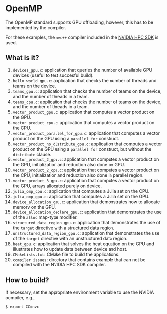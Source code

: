 # OpenMP

The OpenMP standard supports GPU offloading, however, this has
to be implemented by the compiler.

For these examples, the `nvc++` compiler included in the [NVIDIA
HPC SDK](https://developer.nvidia.com/hpc-sdk) is used.


## What is it?

1. `devices_gpu.c`: application that queries the number of available
   GPU devices (useful to test succesful build).
1. `hello_world_gpu.c`: application that checks the number of threads
   and teams on the device.
1. `teams_gpu.c`: application that checks the number of teams on the
   device, and the number of threads in a team.
1. `teams_cpu.c`: application that checks the number of teams on the
   device, and the number of threads in a team.
1. `vector_product_gpu.c`: application that computes a vector product
   on the GPU.
1. `vector_product_cpu.c`: application that computes a vector product
   on the CPU.
1. `vector_product_parallel_for_gpu.c`: application that computes a
   vector product on the GPU using a `parallel for` construct.
1. `vector_product_no_distribute_gpu.c`: application that computes a
   vector product on the GPU using a `parallel for` construct, but
   without the `distribute` clause.
1. `vector_product_2_gpu.c`: application that computes a vector product
   on the GPU, initialization and reduction also done on GPU.
1. `vector_product_2_cpu.c`: application that computes a vector product
   on the CPU, initialization and reduction also done in parallel region.
1. `vector_product_3_gpu.c`: application that computes a vector product
   on the GPU, arrays allocated purely on device.
1. `julia_omp_cpu.c`: application that computes a Julia set on the CPU.
1. `julia_omp_gpu.c`: application that computes a Julia set on the GPU.
1. `device_allocation_gpu.c`: application that demonstrates how to
   allocate memory on the GPU.
1. `device_allocation_declare_gpu.c`: application that demonstrates the
   use of the `alloc` map-type modifier.
1. `structured_data_region_gpu.c`: application that demonstrates
   the use of the `target` directive with a structured data region.
1. `unstructured_data_region_gpu.c`: application that demonstrates
   the use of the `target` directive with an unstructured data region.
1. `heat_gpu.c`: application that solves the heat equation on the GPU and
   illustrates how to update data between device and host.
1. `CMakeLists.txt`: CMake file to build the applications.
1. `compiler_issues`: directory that contains example that can not be
   compiled with the NVIDIA HPC SDK compiler.


## How to build?

If necessary, set the appropriate environment variable to use the NVIDIA
ocmpiler, e.g.,
```bash
$ export CC=nvc
```
